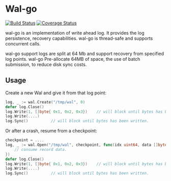 # Wal-go

[![Build Status](https://travis-ci.org/thinkermao/wal-go.svg?branch=master)](https://travis-ci.org/thinkermao/wal-go)
[![Coverage Status](https://coveralls.io/repos/github/thinkermao/wal-go/badge.svg)](https://coveralls.io/github/thinkermao/wal-go)

wal-go is an implementation of write ahead log. It provides the log persistence, recovery capabilities. wal-go is thread-safe and supports concurrent calls.

wal-go support logs are split at 64 Mb and support recovery from specified log points. wal-go Pre-allocate 64MB of space, the use of batch submission, to reduce disk sync costs.

## Usage

Create a new Wal and give it from that log point:

```go
log, _ := wal.Create("/tmp/wal", 0)
defer log.Close()
log.Write(1, []byte{ 0x1, 0x2, 0x3})    // will block until bytes has been written.
log.Write(....)
log.Sync()          // will block until bytes has been written.
```

Or after a crash, resume from a checkpoint:

```go
checkpoint = ....
log, _ := wal.Open("/tmp/wal", checkpoint, func(idx uint64, data []byte) {
    // consume record data.
})
defer log.Close()
log.Write(1, []byte{ 0x1, 0x2, 0x3})    // will block until bytes has been written.
log.Write(....)
log.Sync()          // will block until bytes has been written.
```

